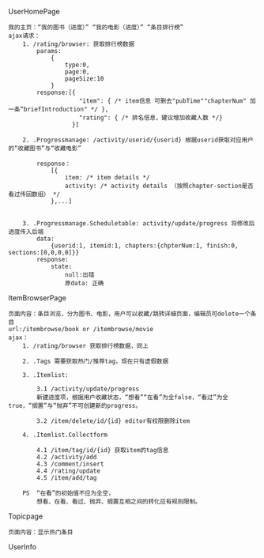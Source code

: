 UserHomePage

	我的主页：“我的图书（进度）” “我的电影（进度）” “条目排行榜”
    ajax请求：
        1. /rating/browser: 获取排行榜数据 
            params:
                {
                    type:0,
                    page:0,
                    pageSize:10
                }
            response:[{
                        "item": { /* item信息 可删去"pubTime""chapterNum" 加一条“briefIntroduction" */ },
                        "rating": { /* 排名信息，建议增加收藏人数 */}
                      }]                
       
        2. .Progressmanage: /activity/userid/{userid} 根据userid获取对应用户的“收藏图书”与“收藏电影” 
            
            response：
                [{
                    item: /* item details */
                    activity: /* activity details （按照chapter-section是否看过传回数组） */
                },...]
                
                
        3. .Progressmanage.Scheduletable: activity/update/progress 将修改后进度传入后端 
            data:
                {userid:1, itemid:1, chapters:{chpterNum:1, finish:0, sections:[0,0,0,0]}}
            response:
                state:
                    null:出错
                    原data: 正确
                     

ItemBrowserPage

    页面内容：条目浏览，分为图书、电影，用户可以收藏/跳转详细页面，编辑员可delete一个条目
    url:/itembrowse/book or /itembrowse/movie
    ajax：
        1. /rating/browser 获取排行榜数据，同上
		
		2. .Tags 需要获取热门/推荐tag，现在只有虚假数据
		
        3. .Itemlist: 
		
			3.1 /activity/update/progress 
			新建进度项，根据用户收藏状态，“想看”“在看”为全false，“看过”为全true，“搁置”与“抛弃”不可创建新的progress。 
        
			3.2 /item/delete/id/{id} editor有权限删除item
		
		4. .Itemlist.Collectform
		
			4.1 /item/tag/id/{id} 获取item的tag信息
			4.2 /activity/add
			4.3 /comment/insert
			4.4 /rating/update
			4.5 /item/add/tag
			
        PS  “在看”的初始值不应为全空，
			想看、在看、看过、抛弃、搁置互相之间的转化应有规则限制。
			

Topicpage
		
    页面内容：显示热门条目
    
    
UserInfo
    
